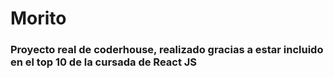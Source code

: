 # Morito
### Proyecto real de coderhouse, realizado gracias a estar incluido en el top 10 de la cursada de React JS
